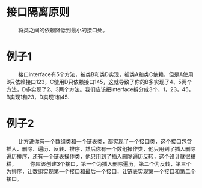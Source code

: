 
# 接口隔离原则
&emsp;&emsp; 将类之间的依赖降低到最小的接口处。

<!---more-->
# 例子1
&emsp;&emsp; 接口interface有5个方法，被类B和类D实现，被类A和类C依赖，但是A使用B只依赖接口123，C使用D只依赖接口145，这就导致了你的B多实现了4、5两个方法，D多实现了2、3两个方法。我们应该把interface拆分成3个，1，23，45，B实现1和23，D实现1和45.


# 例子2
&emsp;&emsp; 比方说你有一个数组类和一个链表类，都实现了一个接口类，这个接口包含插入、删除、遍历、反转、排序，然后你有一个数组操作类，他只用到了插入删除遍历排序，还有一个链表操作类，他只用到了插入删除遍历反转，这个设计就很糟糕，
&emsp;&emsp; 你应该创建3个接口，第一个为插入删除遍历，第二个为反转，第三个为排序，让数组实现第一个接口和最后一个接口，让链表实现第一个接口和第二个接口。

